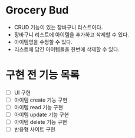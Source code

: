 # Grocery Bud

- CRUD 기능이 있는 장바구니 리스트이다.
- 장바구니 리스트에 아이템을 추가하고 삭제할 수 있다.
- 아이템명을 수정할 수 있다.
- 리스트에 담긴 아이템들을 한번에 삭제할 수 있다.

# 구현 전 기능 목록

- [ ] UI 구현
- [ ] 아이템 create 기능 구현
- [ ] 아이템 read 기능 구현
- [ ] 아이템 update 기능 구현
- [ ] 아이템 delete 기능 구현
- [ ] 반응형 사이트 구현
